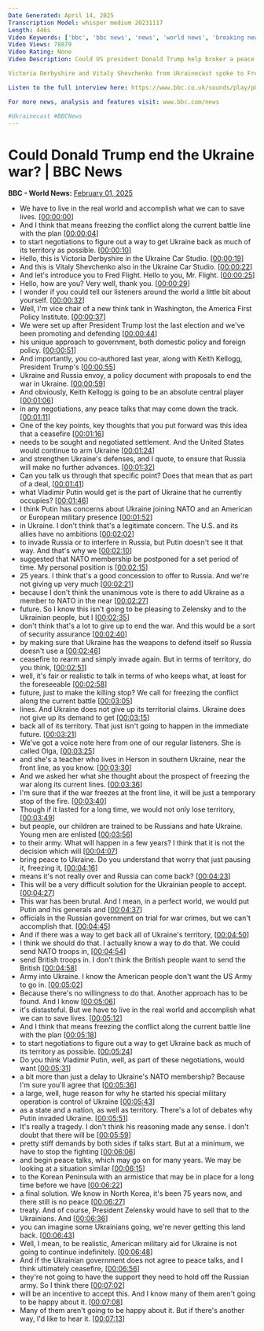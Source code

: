 ```yaml
---
Date Generated: April 14, 2025
Transcription Model: whisper medium 20231117
Length: 446s
Video Keywords: ['bbc', 'bbc news', 'news', 'world news', 'breaking news', 'us news', 'world', 'america', 'usa', 'usa news', 'india news']
Video Views: 78879
Video Rating: None
Video Description: Could US president Donald Trump help broker a peace deal between Ukraine and Russia? 

Victoria Derbyshire and Vitaly Shevchenko from Ukrainecast spoke to Fred Fleitz, a national security official in Trump's first administration, who is close to the president’s current Ukraine-Russia envoy.

Listen to the full interview here: https://www.bbc.co.uk/sounds/play/p0kmmy39

For more news, analysis and features visit: www.bbc.com/news 

#Ukrainecast #BBCNews
---
```


# Could Donald Trump end the Ukraine war? | BBC News
**BBC - World News:** [February 01, 2025](https://www.youtube.com/watch?v=eBtgesUXqDo)
*  We have to live in the real world and accomplish what we can to save lives. [[00:00:00](https://www.youtube.com/watch?v=eBtgesUXqDo&t=0.0s)]
*  And I think that means freezing the conflict along the current battle line with the plan [[00:00:04](https://www.youtube.com/watch?v=eBtgesUXqDo&t=4.0s)]
*  to start negotiations to figure out a way to get Ukraine back as much of its territory as possible. [[00:00:10](https://www.youtube.com/watch?v=eBtgesUXqDo&t=10.24s)]
*  Hello, this is Victoria Derbyshire in the Ukraine Car Studio. [[00:00:19](https://www.youtube.com/watch?v=eBtgesUXqDo&t=19.6s)]
*  And this is Vitaly Shevchenko also in the Ukraine Car Studio. [[00:00:22](https://www.youtube.com/watch?v=eBtgesUXqDo&t=22.400000000000002s)]
*  And let's introduce you to Fred Flight. Hello to you, Mr. Flight. [[00:00:25](https://www.youtube.com/watch?v=eBtgesUXqDo&t=25.6s)]
*  Hello, how are you? Very well, thank you. [[00:00:29](https://www.youtube.com/watch?v=eBtgesUXqDo&t=29.2s)]
*  I wonder if you could tell our listeners around the world a little bit about yourself. [[00:00:32](https://www.youtube.com/watch?v=eBtgesUXqDo&t=32.8s)]
*  Well, I'm vice chair of a new think tank in Washington, the America First Policy Institute. [[00:00:37](https://www.youtube.com/watch?v=eBtgesUXqDo&t=37.76s)]
*  We were set up after President Trump lost the last election and we've been promoting and defending [[00:00:44](https://www.youtube.com/watch?v=eBtgesUXqDo&t=44.0s)]
*  his unique approach to government, both domestic policy and foreign policy. [[00:00:51](https://www.youtube.com/watch?v=eBtgesUXqDo&t=51.04s)]
*  And importantly, you co-authored last year, along with Keith Kellogg, President Trump's [[00:00:55](https://www.youtube.com/watch?v=eBtgesUXqDo&t=55.2s)]
*  Ukraine and Russia envoy, a policy document with proposals to end the war in Ukraine. [[00:00:59](https://www.youtube.com/watch?v=eBtgesUXqDo&t=59.84s)]
*  And obviously, Keith Kellogg is going to be an absolute central player [[00:01:06](https://www.youtube.com/watch?v=eBtgesUXqDo&t=66.8s)]
*  in any negotiations, any peace talks that may come down the track. [[00:01:11](https://www.youtube.com/watch?v=eBtgesUXqDo&t=71.28s)]
*  One of the key points, key thoughts that you put forward was this idea that a ceasefire [[00:01:16](https://www.youtube.com/watch?v=eBtgesUXqDo&t=76.56s)]
*  needs to be sought and negotiated settlement. And the United States would continue to arm Ukraine [[00:01:24](https://www.youtube.com/watch?v=eBtgesUXqDo&t=84.56s)]
*  and strengthen Ukraine's defenses, and I quote, to ensure that Russia will make no further advances. [[00:01:32](https://www.youtube.com/watch?v=eBtgesUXqDo&t=92.0s)]
*  Can you talk us through that specific point? Does that mean that as part of a deal, [[00:01:41](https://www.youtube.com/watch?v=eBtgesUXqDo&t=101.28s)]
*  what Vladimir Putin would get is the part of Ukraine that he currently occupies? [[00:01:46](https://www.youtube.com/watch?v=eBtgesUXqDo&t=106.56s)]
*  I think Putin has concerns about Ukraine joining NATO and an American or European military presence [[00:01:52](https://www.youtube.com/watch?v=eBtgesUXqDo&t=112.08s)]
*  in Ukraine. I don't think that's a legitimate concern. The U.S. and its allies have no ambitions [[00:02:02](https://www.youtube.com/watch?v=eBtgesUXqDo&t=122.24s)]
*  to invade Russia or to interfere in Russia, but Putin doesn't see it that way. And that's why we [[00:02:10](https://www.youtube.com/watch?v=eBtgesUXqDo&t=130.88s)]
*  suggested that NATO membership be postponed for a set period of time. My personal position is [[00:02:15](https://www.youtube.com/watch?v=eBtgesUXqDo&t=135.92s)]
*  25 years. I think that's a good concession to offer to Russia. And we're not giving up very much [[00:02:21](https://www.youtube.com/watch?v=eBtgesUXqDo&t=141.76000000000002s)]
*  because I don't think the unanimous vote is there to add Ukraine as a member to NATO in the near [[00:02:27](https://www.youtube.com/watch?v=eBtgesUXqDo&t=147.44s)]
*  future. So I know this isn't going to be pleasing to Zelensky and to the Ukrainian people, but I [[00:02:35](https://www.youtube.com/watch?v=eBtgesUXqDo&t=155.04000000000002s)]
*  don't think that's a lot to give up to end the war. And this would be a sort of security assurance [[00:02:40](https://www.youtube.com/watch?v=eBtgesUXqDo&t=160.96s)]
*  by making sure that Ukraine has the weapons to defend itself so Russia doesn't use a [[00:02:46](https://www.youtube.com/watch?v=eBtgesUXqDo&t=166.88s)]
*  ceasefire to rearm and simply invade again. But in terms of territory, do you think, [[00:02:51](https://www.youtube.com/watch?v=eBtgesUXqDo&t=171.84s)]
*  well, it's fair or realistic to talk in terms of who keeps what, at least for the foreseeable [[00:02:58](https://www.youtube.com/watch?v=eBtgesUXqDo&t=178.64s)]
*  future, just to make the killing stop? We call for freezing the conflict along the current battle [[00:03:05](https://www.youtube.com/watch?v=eBtgesUXqDo&t=185.35999999999999s)]
*  lines. And Ukraine does not give up its territorial claims. Ukraine does not give up its demand to get [[00:03:15](https://www.youtube.com/watch?v=eBtgesUXqDo&t=195.04s)]
*  back all of its territory. That just isn't going to happen in the immediate future. [[00:03:21](https://www.youtube.com/watch?v=eBtgesUXqDo&t=201.12s)]
*  We've got a voice note here from one of our regular listeners. She is called Olga, [[00:03:25](https://www.youtube.com/watch?v=eBtgesUXqDo&t=205.92s)]
*  and she's a teacher who lives in Herson in southern Ukraine, near the front line, as you know. [[00:03:30](https://www.youtube.com/watch?v=eBtgesUXqDo&t=210.56s)]
*  And we asked her what she thought about the prospect of freezing the war along its current lines. [[00:03:36](https://www.youtube.com/watch?v=eBtgesUXqDo&t=216.07999999999998s)]
*  I'm sure that if the war freezes at the front line, it will be just a temporary stop of the fire. [[00:03:40](https://www.youtube.com/watch?v=eBtgesUXqDo&t=220.8s)]
*  Though if it lasted for a long time, we would not only lose territory, [[00:03:49](https://www.youtube.com/watch?v=eBtgesUXqDo&t=229.52s)]
*  but people, our children are trained to be Russians and hate Ukraine. Young men are enlisted [[00:03:56](https://www.youtube.com/watch?v=eBtgesUXqDo&t=236.64000000000001s)]
*  to their army. What will happen in a few years? I think that it is not the decision which will [[00:04:07](https://www.youtube.com/watch?v=eBtgesUXqDo&t=247.11999999999998s)]
*  bring peace to Ukraine. Do you understand that worry that just pausing it, freezing it, [[00:04:16](https://www.youtube.com/watch?v=eBtgesUXqDo&t=256.64s)]
*  means it's not really over and Russia can come back? [[00:04:23](https://www.youtube.com/watch?v=eBtgesUXqDo&t=263.68s)]
*  This will be a very difficult solution for the Ukrainian people to accept. [[00:04:27](https://www.youtube.com/watch?v=eBtgesUXqDo&t=267.2s)]
*  This war has been brutal. And I mean, in a perfect world, we would put Putin and his generals and [[00:04:37](https://www.youtube.com/watch?v=eBtgesUXqDo&t=277.28s)]
*  officials in the Russian government on trial for war crimes, but we can't accomplish that. [[00:04:45](https://www.youtube.com/watch?v=eBtgesUXqDo&t=285.2s)]
*  And if there was a way to get back all of Ukraine's territory, [[00:04:50](https://www.youtube.com/watch?v=eBtgesUXqDo&t=290.15999999999997s)]
*  I think we should do that. I actually know a way to do that. We could send NATO troops in, [[00:04:54](https://www.youtube.com/watch?v=eBtgesUXqDo&t=294.32s)]
*  send British troops in. I don't think the British people want to send the British [[00:04:58](https://www.youtube.com/watch?v=eBtgesUXqDo&t=298.96s)]
*  Army into Ukraine. I know the American people don't want the US Army to go in. [[00:05:02](https://www.youtube.com/watch?v=eBtgesUXqDo&t=302.56s)]
*  Because there's no willingness to do that. Another approach has to be found. And I know [[00:05:06](https://www.youtube.com/watch?v=eBtgesUXqDo&t=306.71999999999997s)]
*  it's distasteful. But we have to live in the real world and accomplish what we can to save lives. [[00:05:12](https://www.youtube.com/watch?v=eBtgesUXqDo&t=312.24s)]
*  And I think that means freezing the conflict along the current battle line with the plan [[00:05:18](https://www.youtube.com/watch?v=eBtgesUXqDo&t=318.48s)]
*  to start negotiations to figure out a way to get Ukraine back as much of its territory as possible. [[00:05:24](https://www.youtube.com/watch?v=eBtgesUXqDo&t=324.72s)]
*  Do you think Vladimir Putin, well, as part of these negotiations, would want [[00:05:31](https://www.youtube.com/watch?v=eBtgesUXqDo&t=331.6s)]
*  a bit more than just a delay to Ukraine's NATO membership? Because I'm sure you'll agree that [[00:05:36](https://www.youtube.com/watch?v=eBtgesUXqDo&t=336.8s)]
*  a large, well, huge reason for why he started his special military operation is control of Ukraine [[00:05:43](https://www.youtube.com/watch?v=eBtgesUXqDo&t=343.76s)]
*  as a state and a nation, as well as territory. There's a lot of debates why Putin invaded Ukraine. [[00:05:51](https://www.youtube.com/watch?v=eBtgesUXqDo&t=351.12s)]
*  It's really a tragedy. I don't think his reasoning made any sense. I don't doubt that there will be [[00:05:59](https://www.youtube.com/watch?v=eBtgesUXqDo&t=359.52s)]
*  pretty stiff demands by both sides if talks start. But at a minimum, we have to stop the fighting [[00:06:06](https://www.youtube.com/watch?v=eBtgesUXqDo&t=366.4s)]
*  and begin peace talks, which may go on for many years. We may be looking at a situation similar [[00:06:15](https://www.youtube.com/watch?v=eBtgesUXqDo&t=375.12s)]
*  to the Korean Peninsula with an armistice that may be in place for a long time before we have [[00:06:22](https://www.youtube.com/watch?v=eBtgesUXqDo&t=382.4s)]
*  a final solution. We know in North Korea, it's been 75 years now, and there still is no peace [[00:06:27](https://www.youtube.com/watch?v=eBtgesUXqDo&t=387.6s)]
*  treaty. And of course, President Zelensky would have to sell that to the Ukrainians. And [[00:06:36](https://www.youtube.com/watch?v=eBtgesUXqDo&t=396.24s)]
*  you can imagine some Ukrainians going, we're never getting this land back. [[00:06:43](https://www.youtube.com/watch?v=eBtgesUXqDo&t=403.36s)]
*  Well, I mean, to be realistic, American military aid for Ukraine is not going to continue indefinitely. [[00:06:48](https://www.youtube.com/watch?v=eBtgesUXqDo&t=408.15999999999997s)]
*  And if the Ukrainian government does not agree to peace talks, and I think ultimately ceasefire, [[00:06:56](https://www.youtube.com/watch?v=eBtgesUXqDo&t=416.79999999999995s)]
*  they're not going to have the support they need to hold off the Russian army. So I think there [[00:07:02](https://www.youtube.com/watch?v=eBtgesUXqDo&t=422.96s)]
*  will be an incentive to accept this. And I know many of them aren't going to be happy about it. [[00:07:08](https://www.youtube.com/watch?v=eBtgesUXqDo&t=428.96s)]
*  Many of them aren't going to be happy about it. But if there's another way, I'd like to hear it. [[00:07:13](https://www.youtube.com/watch?v=eBtgesUXqDo&t=433.2s)]
